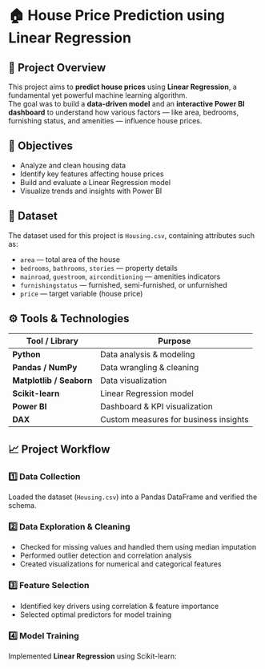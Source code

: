 # 🏠 House Price Prediction using Linear Regression  


## 📘 Project Overview  
This project aims to **predict house prices** using **Linear Regression**, a fundamental yet powerful machine learning algorithm.  
The goal was to build a **data-driven model** and an **interactive Power BI dashboard** to understand how various factors — like area, bedrooms, furnishing status, and amenities — influence house prices.


## 🧠 Objectives  
- Analyze and clean housing data  
- Identify key features affecting house prices  
- Build and evaluate a Linear Regression model  
- Visualize trends and insights with Power BI  


## 🧩 Dataset  
The dataset used for this project is `Housing.csv`, containing attributes such as:  
- `area` — total area of the house  
- `bedrooms`, `bathrooms`, `stories` — property details  
- `mainroad`, `guestroom`, `airconditioning` — amenities indicators  
- `furnishingstatus` — furnished, semi-furnished, or unfurnished  
- `price` — target variable (house price)  


## ⚙️ Tools & Technologies  
| Tool / Library | Purpose |
|----------------|----------|
| **Python** | Data analysis & modeling |
| **Pandas / NumPy** | Data wrangling & cleaning |
| **Matplotlib / Seaborn** | Data visualization |
| **Scikit-learn** | Linear Regression model |
| **Power BI** | Dashboard & KPI visualization |
| **DAX** | Custom measures for business insights |


## 📈 Project Workflow  

### 1️⃣ Data Collection  
Loaded the dataset (`Housing.csv`) into a Pandas DataFrame and verified the schema.

### 2️⃣ Data Exploration & Cleaning  
- Checked for missing values and handled them using median imputation  
- Performed outlier detection and correlation analysis  
- Created visualizations for numerical and categorical features  

### 3️⃣ Feature Selection  
- Identified key drivers using correlation & feature importance  
- Selected optimal predictors for model training  

### 4️⃣ Model Training  
Implemented **Linear Regression** using Scikit-learn:  
```python
